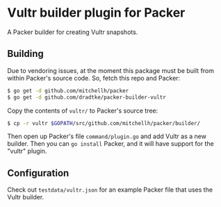 Vultr builder plugin for Packer
===============================

A Packer builder for creating Vultr snapshots.

## Building

Due to vendoring issues, at the moment this package must be built from within
Packer's source code. So, fetch this repo and Packer:

```sh
$ go get -d github.com/mitchellh/packer
$ go get -d github.com/dradtke/packer-builder-vultr
```

Copy the contents of `vultr/` to Packer's source tree:

```sh
$ cp -r vultr $GOPATH/src/github.com/mitchellh/packer/builder/
```

Then open up Packer's file `command/plugin.go` and add Vultr as a new builder.
Then you can `go install` Packer, and it will have support for the "vultr"
plugin.

## Configuration

Check out `testdata/vultr.json` for an example Packer file that uses the
Vultr builder.
